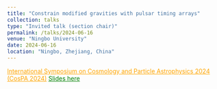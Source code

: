 ```yaml
---
title: "Constrain modified gravities with pulsar timing arrays"
collection: talks
type: "Invited talk (section chair)"
permalink: /talks/2024-06-16
venue: "Ningbo University"
date: 2024-06-16
location: "Ningbo, Zhejiang, China"
---
```

<a href="https://indico.itp.ac.cn/event/198/overview" style="color: orange; text-decoration: underline;">International Symposium on Cosmology and Particle Astrophysics 2024 (CosPA 2024)</a>
<a href="./slides/2024-06-16.pdf" style="color: green; text-decoration: underline;">Slides here</a>